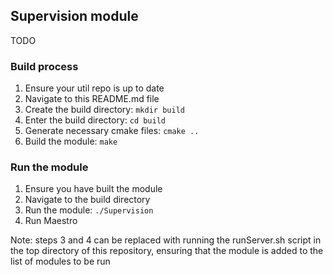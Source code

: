 ## Supervision module
TODO

### Build process
1) Ensure your util repo is up to date
2) Navigate to this README.md file
3) Create the build directory: ```mkdir build```
4) Enter the build directory: ```cd build```
5) Generate necessary cmake files: ```cmake ..```
6) Build the module: ```make```

### Run the module
1) Ensure you have built the module
2) Navigate to the build directory
3) Run the module: ```./Supervision```
4) Run Maestro

Note: steps 3 and 4 can be replaced with running the runServer.sh script in the top directory of this repository, ensuring that the module is added to the list of modules to be run
